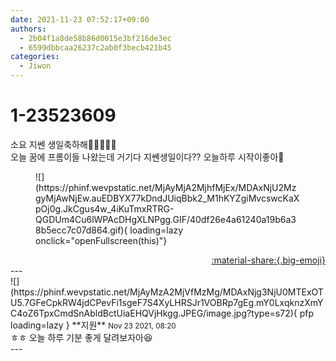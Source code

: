 ```yaml
---
date: 2021-11-23 07:52:17+09:00
authors:
  - 2b04f1a8de58b86d0015e3bf216de3ec
  - 6599dbbcaa26237c2ab0f3becb421b45
categories:
  - Jiwon
---
```


# 1-23523609

<div class="post-container" markdown="1">
<div class="content-container md-sidebar__scrollwrap" markdown="1">

소요 지쎈 생일축하해👏👏👏👏🎂<br>오늘 꿈에 프롬이들 나왔는데 거기다 지쎈생일이다?? 오늘하루 시작이좋아🥰
<figure markdown="1">
![](https://phinf.wevpstatic.net/MjAyMjA2MjhfMjEx/MDAxNjU2MzgyMjAwNjEw.auEDBYX77kDndJUiqBbk2_M1hKYZgiMvcswcKaXpOj0g.JkCgus4w_4iKuTmxRTRG-QGDUm4Cu6lWPAcDHgXLNPgg.GIF/40df26e4a61240a19b6a38b5ecc7c07d864.gif){ loading=lazy onclick="openFullscreen(this)"}
</figure>


</div>
</div>

<div style="text-align: right;" markdown="1">
<a href="https://weverse.io/fromis9/fanpost/1-23523609" style="text-align: right;">:material-share:{.big-emoji}</a>
</div>
---

<div class="comments-container md-sidebar__scrollwrap" markdown="1">
<div class="comment" markdown="1">
<div class='id-container' markdown="1">
![](https://phinf.wevpstatic.net/MjAyMzA2MjVfMzMg/MDAxNjg3NjU0MTExOTU5.7GFeCpkRW4jdCPevFi1sgeF7S4XyLHRSJr1VOBRp7gEg.mY0LxqknzXmYC4oZ6TpxCmdSnAbldBctUiaEHQVjHkgg.JPEG/image.jpg?type=s72){ pfp loading=lazy }
**<span class="artist">지원</span>** <small>Nov 23 2021, 08:20</small><br>
</div>
<div class='comment-body' markdown="1">
ㅎㅎ 오늘 하루 기분 좋게 달려보자아😆
</div>
</div>
</div>
---
